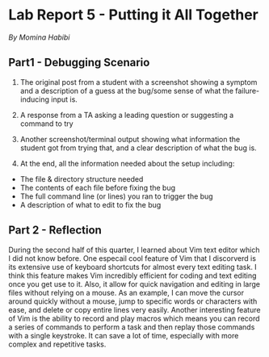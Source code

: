 # Lab Report 5 - Putting it All Together
*By Momina Habibi*

## Part1 - Debugging Scenario
1. The original post from a student with a screenshot showing a symptom and a description of a guess at the bug/some sense of what the failure-inducing input is.


2. A response from a TA asking a leading question or suggesting a command to try



3. Another screenshot/terminal output showing what information the student got from trying that, and a clear description of what the bug is.



4. At the end, all the information needed about the setup including:
- The file & directory structure needed
- The contents of each file before fixing the bug
- The full command line (or lines) you ran to trigger the bug
- A description of what to edit to fix the bug


## Part 2 - Reflection

During the second half of this quarter, I learned about Vim text editor which I did not know before. One especail cool feature of Vim that I discorverd is its extensive use of keyboard 
shortcuts for almost every text editing task. I think this feature makes Vim incredibly efficient for coding and text editing once you get use to it. Also, it allow for quick navigation 
and editing in large files without relying on a mouse. As an example, I can move the cursor around quickly without a mouse, jump to specific words or characters with ease, and delete or 
copy entire lines very easily. Another interesting feature of Vim is the ability to record and play macros which means you can record a series of commands to perform a task and then replay
those commands with a single keystroke. It can save a lot of time, especially with more complex and repetitive tasks.  



